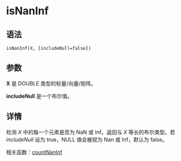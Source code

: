 # isNanInf

## 语法

`isNanInf(X, [includeNull=false])`

## 参数

**X** 是 DOUBLE 类型的标量/向量/矩阵。

**includeNull** 是一个布尔值。

## 详情

检测 *X* 中的每一个元素是否为 NaN 或 Inf。返回与 *X* 等长的布尔类型。若 *includeNull* 设为
true，NULL 值会被视为 Nan 或 Inf，默认为 false。

相关函数：[countNanInf](../c/countNanInf.html)


